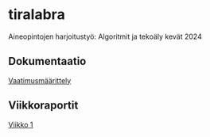 # tiralabra
Aineopintojen harjoitustyö: Algoritmit ja tekoäly kevät 2024

## Dokumentaatio
[Vaatimusmäärittely](documentation/vaatimusmaarittely.md)

## Viikkoraportit
[Viikko 1](documentation/viikkoraportit/viikko1.md)
